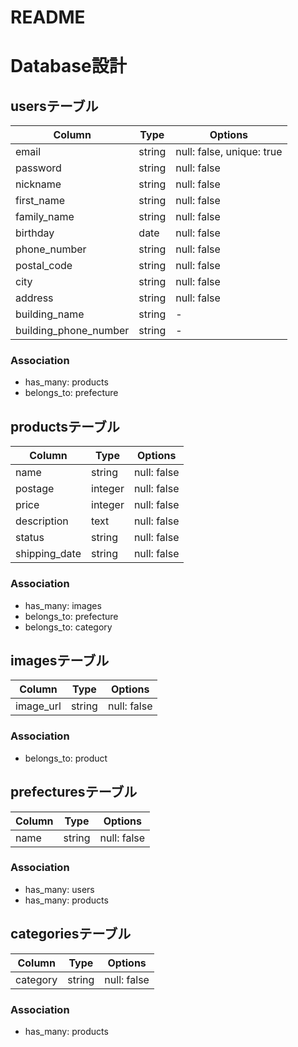 # README


# Database設計


## usersテーブル

|Column|Type|Options|
|------|----|-------|
|email|string|null: false, unique: true|
|password|string|null: false|
|nickname|string|null: false|
|first_name|string|null: false|
|family_name|string|null: false|
|birthday|date|null: false|
|phone_number|string|null: false|
|postal_code|string|null: false|
|city|string|null: false|
|address|string|null: false|
|building_name|string|-|
|building_phone_number|string|-|

### Association
- has_many: products
- belongs_to: prefecture


## productsテーブル

|Column|Type|Options|
|------|----|-------|
|name|string|null: false|
|postage|integer|null: false|
|price|integer|null: false|
|description|text|null: false|
|status|string|null: false|
|shipping_date|string|null: false|

### Association
- has_many: images
- belongs_to: prefecture
- belongs_to: category


## imagesテーブル

|Column|Type|Options|
|------|----|-------|
|image_url|string|null: false|

### Association
- belongs_to: product


## prefecturesテーブル

|Column|Type|Options|
|------|----|-------|
|name|string|null: false|

### Association
- has_many: users
- has_many: products


## categoriesテーブル

|Column|Type|Options|
|------|----|-------|
|category|string|null: false|

### Association
- has_many: products
